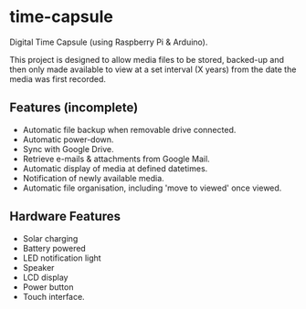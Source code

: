 # time-capsule
Digital Time Capsule (using Raspberry Pi &amp; Arduino).

This project is designed to allow media files to be stored, backed-up and then only made available to view at a set interval (X years) from the date the media was first recorded.

## Features (incomplete)
- Automatic file backup when removable drive connected.
- Automatic power-down.
- Sync with Google Drive.
- Retrieve e-mails & attachments from Google Mail.
- Automatic display of media at defined datetimes.
- Notification of newly available media.
- Automatic file organisation, including 'move to viewed' once viewed.

## Hardware Features
- Solar charging
- Battery powered
- LED notification light
- Speaker
- LCD display
- Power button
- Touch interface.
